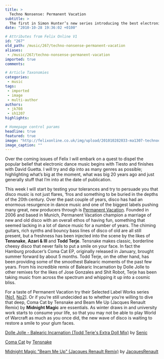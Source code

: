 ```yaml
---
title: >
  Techno Nonsense: Permanent Vacation
subtitle: >
  The first in Simon Hunter’s new series introducing the best electronic dance labels
date: "2010-10-28 19:36:02 +0100"

# Attributes from Felix Online V1
id: "267"
old_path: /music/267/techno-nonsense-permanent-vacation
aliases:
 - /music/267/techno-nonsense-permanent-vacation
imported: true
comments:

# Article Taxonomies
categories:
 - music
tags:
 - imported
 - image
 - multi-author
authors:
 - jk708
 - sh1207
highlights:

# Homepage control params
headline: true
featured: true
image: "http://felixonline.co.uk/img/upload/201010282033-ma1307-technooo.jpg"
image_caption: ""
---
```


Over the coming issues of Felix I will embark on a quest to dispel the popular belief that electronic dance music begins with Tiesto and finishes with David Guetta. I will try and dip into as many genres as possible; highlighting what’s big at the moment, what was big 20 years ago and just generally stuff that I’m into at the date of publication.

This week I will start by testing your tolerances and try to persuade you that disco music is not just flares, ‘fros and something to be buried in the depths of the 20th century. Over the past couple of years, disco has had an enormous resurgence in dance music and one of the biggest labels pushing many great, new producers through is [Permanent Vacation](http://www.perm-vac.com/). Founded in 2006 and based in Munich, Permanent Vacation champion a marriage of new and old disco with an overall ethos of having fun, something that seemed lacking in a lot of dance music for a number of years. The chiming guitars, rich synths and bouncy bass lines of disco of old are all still present, but a freshness has been injected into the scene by the likes of __Tensnake__, __Azari & III__ and __Todd Terje__. Tensnake makes classic, borderline cheesy disco that never fails to put a smile on your face. In fact the Hamburg producer’s Coma Cat EP, originally released in January, brought summer forward by about 5 months. Todd Terje, on the other hand, has been providing some of the smoothest Balearic moments of the past few years. From his incredible remix of Balearic Incarnation by Dolle Jolle to other remixes for the likes of Jose Gonzales and Shit Robot, Terje has been taking music from across the spectrum and whipping it up into a cosmic bliss.

For a taste of Permanent Vacation try their Selected Label Works series [[No1](http://www.juno.co.uk/ppps/products/350423-01.htm), [No2](http://www.juno.co.uk/ppps/products/401927-01.htm)]. Or if you’re still undecided as to whether you’re willing to dive that deep, Coma Cat by Tensnake and Beam Me Up (Jacques Renault Remix) by __Midnight Magic__ are essentials. As winter draws in and university work starts to consume your life, so that you may not be able to play World of Warcraft as much as you once did, the new wave of disco is waiting to restore a smile to your glum faces.

[Dolle Jolle - Balearic Incarnation (Todd Terje's Extra Doll Mix)](http://soundcloud.com/senic/dolle-jolle-balearic) by [Senic](http://soundcloud.com/senic)

[Coma Cat](http://soundcloud.com/tensnake/coma-cat-snippet) by [Tensnake](http://soundcloud.com/tensnake)

[Midnight Magic "Beam Me Up" (Jacques Renault Remix)](http://soundcloud.com/jacquesrenault/midnight-magic-beam-me-up-jacques-renault-remix) by [JacquesRenault](http://soundcloud.com/jacquesrenault)

